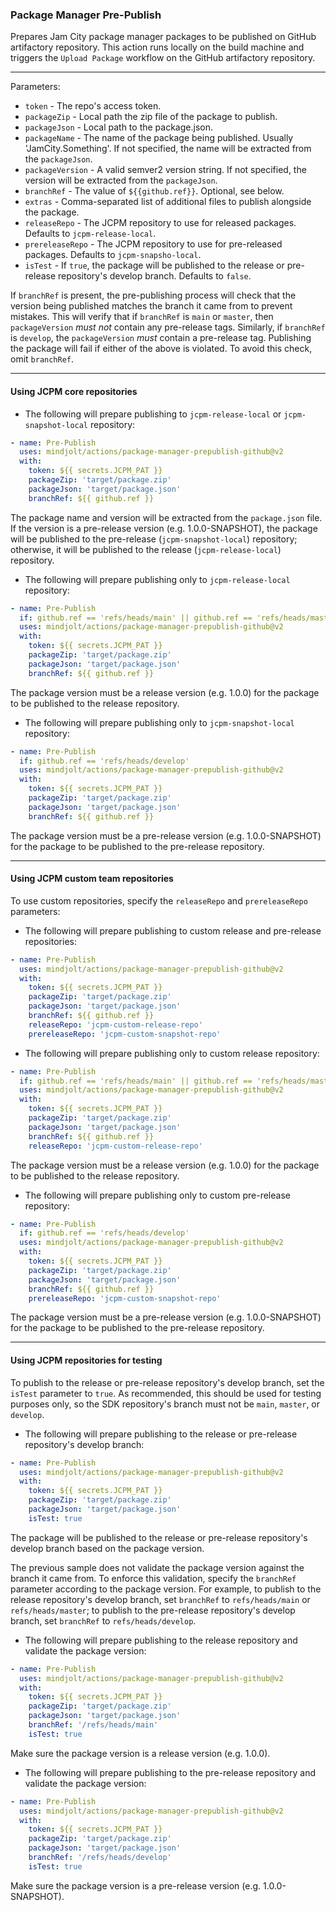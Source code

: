 ### Package Manager Pre-Publish
Prepares Jam City package manager packages to be published on GitHub artifactory repository.
This action runs locally on the build machine and triggers the `Upload Package`
workflow on the GitHub artifactory repository.

---
Parameters:
* `token` - The repo's access token.
* `packageZip` - Local path the zip file of the package to publish.
* `packageJson` - Local path to the package.json.
* `packageName` - The name of the package being published. Usually 'JamCity.Something'.
  If not specified, the name will be extracted from the `packageJson`.
* `packageVersion` - A valid semver2 version string.
  If not specified, the version will be extracted from the `packageJson`.
* `branchRef` - The value of `${{github.ref}}`. Optional, see below.
* `extras` - Comma-separated list of additional files to publish alongside the package.
* `releaseRepo` - The JCPM repository to use for released packages. Defaults to `jcpm-release-local`.
* `prereleaseRepo` - The JCPM repository to use for pre-released packages. Defaults to `jcpm-snapsho-local`.
* `isTest` - If `true`, the package will be published to the release or pre-release repository's develop branch. Defaults to `false`.

If `branchRef` is present, the pre-publishing process will check that the version
being published matches the branch it came from to prevent mistakes. This will verify that
if `branchRef` is `main` or `master`, then `packageVersion` *must not* contain any pre-release tags.
Similarly, if `branchRef` is `develop`, the `packageVersion` *must* contain a pre-release tag.
Publishing the package will fail if either of the above is violated. To avoid this check, omit
`branchRef`.

---
#### Using JCPM core repositories 

- The following will prepare publishing to `jcpm-release-local` or `jcpm-snapshot-local` repository:
```yaml
- name: Pre-Publish
  uses: mindjolt/actions/package-manager-prepublish-github@v2
  with:
    token: ${{ secrets.JCPM_PAT }}
    packageZip: 'target/package.zip'
    packageJson: 'target/package.json'
    branchRef: ${{ github.ref }}
```
The package name and version will be extracted from the `package.json` file. If the version is a pre-release version
(e.g. 1.0.0-SNAPSHOT), the package will be published to the pre-release (`jcpm-snapshot-local`) repository; otherwise,
it will be published to the release (`jcpm-release-local`) repository.

- The following will prepare publishing only to `jcpm-release-local` repository:
```yaml
- name: Pre-Publish
  if: github.ref == 'refs/heads/main' || github.ref == 'refs/heads/master'
  uses: mindjolt/actions/package-manager-prepublish-github@v2
  with:
    token: ${{ secrets.JCPM_PAT }}
    packageZip: 'target/package.zip'
    packageJson: 'target/package.json'
    branchRef: ${{ github.ref }}
```
The package version must be a release version (e.g. 1.0.0) for the package to be published to the release repository.

- The following will prepare publishing only to `jcpm-snapshot-local` repository:
```yaml
- name: Pre-Publish
  if: github.ref == 'refs/heads/develop'
  uses: mindjolt/actions/package-manager-prepublish-github@v2
  with:
    token: ${{ secrets.JCPM_PAT }}
    packageZip: 'target/package.zip'
    packageJson: 'target/package.json'
    branchRef: ${{ github.ref }}
```
The package version must be a pre-release version (e.g. 1.0.0-SNAPSHOT) for the package to be published to the pre-release repository.

---
#### Using JCPM custom team repositories

To use custom repositories, specify the `releaseRepo` and `prereleaseRepo` parameters:

- The following will prepare publishing to custom release and pre-release repositories:
```yaml
- name: Pre-Publish
  uses: mindjolt/actions/package-manager-prepublish-github@v2
  with:
    token: ${{ secrets.JCPM_PAT }}
    packageZip: 'target/package.zip'
    packageJson: 'target/package.json'
    branchRef: ${{ github.ref }}
    releaseRepo: 'jcpm-custom-release-repo'
    prereleaseRepo: 'jcpm-custom-snapshot-repo'
```

- The following will prepare publishing only to custom release repository:
```yaml
- name: Pre-Publish
  if: github.ref == 'refs/heads/main' || github.ref == 'refs/heads/master'
  uses: mindjolt/actions/package-manager-prepublish-github@v2
  with:
    token: ${{ secrets.JCPM_PAT }}
    packageZip: 'target/package.zip'
    packageJson: 'target/package.json'
    branchRef: ${{ github.ref }}
    releaseRepo: 'jcpm-custom-release-repo'
```
The package version must be a release version (e.g. 1.0.0) for the package to be published to the release repository.

- The following will prepare publishing only to custom pre-release repository:
```yaml
- name: Pre-Publish
  if: github.ref == 'refs/heads/develop'
  uses: mindjolt/actions/package-manager-prepublish-github@v2
  with:
    token: ${{ secrets.JCPM_PAT }}
    packageZip: 'target/package.zip'
    packageJson: 'target/package.json'
    branchRef: ${{ github.ref }}
    prereleaseRepo: 'jcpm-custom-snapshot-repo'
```
The package version must be a pre-release version (e.g. 1.0.0-SNAPSHOT) for the package to be published to the pre-release repository.

---
#### Using JCPM repositories for testing

To publish to the release or pre-release repository's develop branch, set the `isTest` parameter to `true`. As recommended,
this should be used for testing purposes only, so the SDK repository's branch must not be `main`, `master`, or `develop`.

- The following will prepare publishing to the release or pre-release repository's develop branch:
```yaml
- name: Pre-Publish
  uses: mindjolt/actions/package-manager-prepublish-github@v2
  with:
    token: ${{ secrets.JCPM_PAT }}
    packageZip: 'target/package.zip'
    packageJson: 'target/package.json'
    isTest: true
```
The package will be published to the release or pre-release repository's develop branch based on the package version.

The previous sample does not validate the package version against the branch it came from. To enforce this validation, specify the `branchRef` parameter
according to the package version. For example, to publish to the release repository's develop branch, set `branchRef` to `refs/heads/main` or `refs/heads/master`;
to publish to the pre-release repository's develop branch, set `branchRef` to `refs/heads/develop`.

- The following will prepare publishing to the release repository and validate the package version:
```yaml
- name: Pre-Publish
  uses: mindjolt/actions/package-manager-prepublish-github@v2
  with:
    token: ${{ secrets.JCPM_PAT }}
    packageZip: 'target/package.zip'
    packageJson: 'target/package.json'
    branchRef: '/refs/heads/main'
    isTest: true
```
Make sure the package version is a release version (e.g. 1.0.0).

- The following will prepare publishing to the pre-release repository and validate the package version:
```yaml
- name: Pre-Publish
  uses: mindjolt/actions/package-manager-prepublish-github@v2
  with:
    token: ${{ secrets.JCPM_PAT }}
    packageZip: 'target/package.zip'
    packageJson: 'target/package.json'
    branchRef: '/refs/heads/develop'
    isTest: true
```
Make sure the package version is a pre-release version (e.g. 1.0.0-SNAPSHOT).

